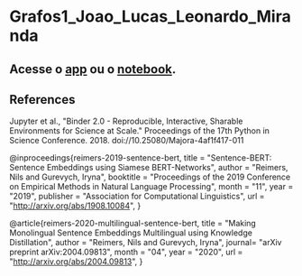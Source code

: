 # Grafos1_Joao_Lucas_Leonardo_Miranda

## Acesse o [app](https://mybinder.org/v2/gh/projeto-de-algoritmos/Grafos1_Joao_Lucas_Leonardo_Miranda/main?urlpath=%2Fvoila%2Frender%2Fdetector_de_cola_app.ipynb) ou o [notebook](https://mybinder.org/v2/gh/projeto-de-algoritmos/Grafos1_Joao_Lucas_Leonardo_Miranda/main?filepath=detector_de_cola_notebook.ipynb).

## References

Jupyter et al., "Binder 2.0 - Reproducible, Interactive, Sharable
Environments for Science at Scale." Proceedings of the 17th Python
in Science Conference. 2018. doi://10.25080/Majora-4af1f417-011

@inproceedings{reimers-2019-sentence-bert,
    title = "Sentence-BERT: Sentence Embeddings using Siamese BERT-Networks",
    author = "Reimers, Nils and Gurevych, Iryna",
    booktitle = "Proceedings of the 2019 Conference on Empirical Methods in Natural Language Processing",
    month = "11",
    year = "2019",
    publisher = "Association for Computational Linguistics",
    url = "http://arxiv.org/abs/1908.10084",
}

@article{reimers-2020-multilingual-sentence-bert,
    title = "Making Monolingual Sentence Embeddings Multilingual using Knowledge Distillation",
    author = "Reimers, Nils and Gurevych, Iryna",
    journal= "arXiv preprint arXiv:2004.09813",
    month = "04",
    year = "2020",
    url = "http://arxiv.org/abs/2004.09813",
}
